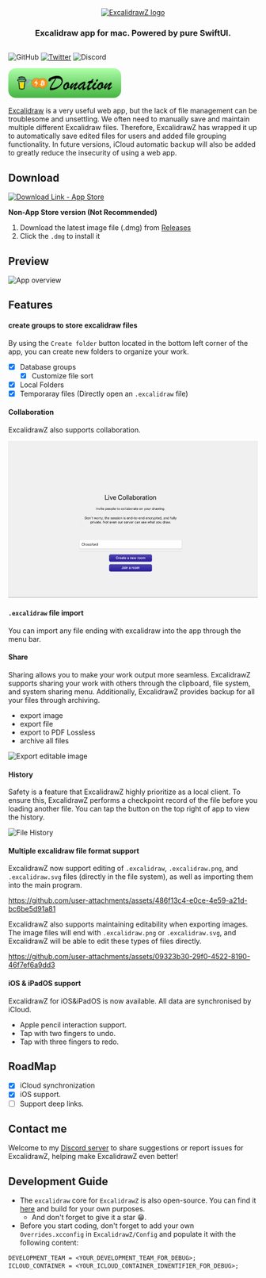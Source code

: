 <div align="center" style="display:flex;flex-direction:column;">
  <a href="https://excalidraw.com">
    <img src="./ExcalidrawZ/Assets.xcassets/AppIcon.appiconset/AppIcon-128.0x128.0@2x.png?raw=true" alt="ExcalidrawZ logo" />
  </a>
  <h3>Excalidraw app for mac. Powered by pure SwiftUI.</h3>
</div>

![GitHub](https://img.shields.io/github/license/chocoford/ExcalidrawZ) [![Twitter](https://img.shields.io/twitter/url/https/twitter.com/cloudposse.svg?style=social&label=Follow%20%40Chocoford)](https://twitter.com/dove_zachary) ![Discord](https://img.shields.io/discord/944160092914319361)

<a href="https://www.chocoford.com/donation" target="_blank"><img src="https://github.com/chocoford/chocoford/blob/main/public/Donation%20Button.png?raw=true" alt="Donation to Chocoford" style="height: 60px !important;"></a>

[Excalidraw](https://github.com/excalidraw/excalidraw) is a very useful web app, but the lack of file management can be troublesome and unsettling. We often need to manually save and maintain multiple different Excalidraw files. Therefore, ExcalidrawZ has wrapped it up to automatically save edited files for users and added file grouping functionality. In future versions, iCloud automatic backup will also be added to greatly reduce the insecurity of using a web app.

## Download

[![Download Link - App Store](assets/README/Download_on_the_App_Store_Badge_US-UK.svg)](https://apps.apple.com/app/excalidrawz/id6636493997) 

**Non-App Store version (Not Recommended)**

1. Download the latest image file (.dmg) from [Releases](https://github.com/chocoford/ExcalidrawZ/releases)
2. Click the `.dmg` to install it

## Preview
![App overview](assets/README/App%20overview.png)

## Features

#### create groups to store excalidraw files

By using the `Create folder` button located in the bottom left corner of the app, you can create new folders to organize your work.

- [x] Database groups
  - [x] Customize file sort
- [x] Local Folders
- [x] Temporaray files (Directly open an `.excalidraw` file)

#### Collaboration

ExcalidrawZ also supports collaboration.

![Collaboration](assets/README/ExcalidrawZ%20-%20Collaboration.gif)

#### `.excalidraw` file import

You can import any file ending with excalidraw into the app through the menu bar.

#### Share

Sharing allows you to make your work output more seamless. ExcalidrawZ supports sharing your work with others through the clipboard, file system, and system sharing menu. Additionally, ExcalidrawZ provides backup for all your files through archiving.

* export image
* export file
* export to PDF Lossless
* archive all files

![Export editable image](assets/README/Export%20editable%20image.gif)



#### History

Safety is a feature that ExcalidrawZ highly prioritize as a local client. To ensure this, ExcalidrawZ performs a checkpoint record of the file before you loading another file. You can tap the button on the top right of app to view the history. 

![File History](assets/README/File%20History.gif)


#### Multiple excalidraw file format support
ExcalidrawZ now support editing of `.excalidraw`, `.excalidraw.png`, and `.excalidraw.svg` files (directly in the file system), as well as importing them into the main program.

https://github.com/user-attachments/assets/486f13c4-e0ce-4e59-a21d-bc6be5d91a81

ExcalidrawZ also supports maintaining editability when exporting images. The image files will end with `.excalidraw.png` or `.excalidraw.svg`, and ExcalidrawZ will be able to edit these types of files directly.

https://github.com/user-attachments/assets/09323b30-29f0-4522-8190-46f7ef6a9dd3

#### iOS & iPadOS support

ExcalidrawZ for iOS&iPadOS is now available. All data are synchronised by iCloud.

- Apple pencil interaction support.
- Tap with two fingers to undo.
- Tap with three fingers to redo. 

## RoadMap

- [x] iCloud synchronization
- [x] iOS support.
- [ ] Support deep links.

## Contact me

Welcome to my [Discord server](https://discord.gg/aCv6w4HxDg) to share suggestions or report issues for ExcalidrawZ, helping make ExcalidrawZ even better!

## Development Guide

* The `excalidraw` core for `ExcalidrawZ` is also open-source. You can find it [here](https://github.com/chocoford/excalidraw/tree/ExcalidrawZ-core) and build for your own purposes.
  * And don't forget to give it a star 😁.
* Before you start coding, don't forget to add your own `Overrides.xcconfig` in `ExcalidrawZ/Config` and populate it with the following content:

```xcconfig
DEVELOPMENT_TEAM = <YOUR_DEVELOPMENT_TEAM_FOR_DEBUG>;
ICLOUD_CONTAINER = <YOUR_ICLOUD_CONTAINER_IDNENTIFIER_FOR_DEBUG>;
```

